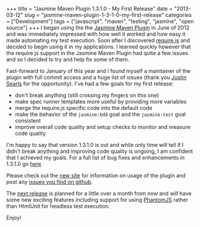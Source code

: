 +++
title = "Jasmine Maven Plugin 1.3.1.0 - My First Release"
date = "2013-03-12"
slug = "jasmine-maven-plugin-1-3-1-0-my-first-release"
categories = ["Development"]
tags = ["javascript", "maven", "testing", "jasmine", "open source"]
+++
I began using the the [Jasmine Maven Plugin][1] in June of 2012 and was immediately impressed with how well it worked and how easy it made automating my test execution. Soon after I discovered [require.js][2] and decided to begin using it in my applications. I learned quickly however that the require.js support in the Jasmine Maven Plugin had quite a few issues and so I decided to try and help fix some of them.
<!--more-->
Fast-forward to January of this year and I found myself a maintainer of the plugin with full commit access and a huge list of issues (thank you [Justin Searls][3] for the opportunity). I've had a few goals for my first release:

*   don't break anything (still crossing my fingers on this one)
*   make spec runner templates more useful by providing more variables
*   merge the require.js specific code into the default code
*   make the behavior of the `jasmine:bdd` goal and the `jasmine:test` goal consistent
*   improve overall code quality and setup checks to monitor and measure code quality

I'm happy to say that version 1.3.1.0 is out and while only time will tell if I didn't break anything and improving code quality is ongoing, I am confident that I achieved my goals. For a full list of bug fixes and enhancements in 1.3.1.0 go [here][4]

Please check out the [new site][5] for information on usage of the plugin and post any [issues you find on github][6].

The [next release][7] is planned for a little over a month from now and will have some new exciting features including support for using [PhantomJS][8] rather than HtmlUnit for headless test execution.

Enjoy!

 [1]: http://searls.github.com/jasmine-maven-plugin
 [2]: http://requirejs.org
 [3]: http://about.me/searls
 [4]: http://searls.github.com/jasmine-maven-plugin/github-report.html
 [5]: http://searls.github.com/jasmine-maven-plugin/
 [6]: https://github.com/searls/jasmine-maven-plugin/issues
 [7]: https://github.com/searls/jasmine-maven-plugin/issues?milestone=2
 [8]: http://phantomjs.org/
